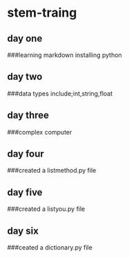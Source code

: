 # stem-traing
## day one
###learning markdown installing python
## day two
###data types include;int,string,float
## day three
###complex computer
## day four 
###created a listmethod.py file
## day five 
###created a listyou.py file
## day six 
###ceated a dictionary.py file

